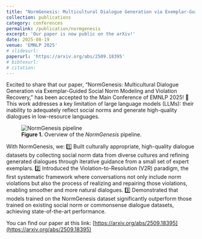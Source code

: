 ```yaml
---
title: "NormGenesis: Multicultural Dialogue Generation via Exemplar-Guided Social Norm Modeling and Violation Recovery"
collection: publications
category: conferences
permalink: /publication/normgenesis
excerpt: 'Our paper is now public on the arXiv!'
date: 2025-08-19
venue: 'EMNLP 2025'
# slidesurl: 
paperurl: 'https://arxiv.org/abs/2509.18395'
# bibtexurl: 
# citation: 
---
```

Excited to share that our paper, “NormGenesis: Multicultural Dialogue Generation via Exemplar-Guided Social Norm Modeling and Violation Recovery,” has been accepted to the Main Conference of EMNLP 2025! 🎉
This work addresses a key limitation of large language models (LLMs): their inability to adequately reflect social norms and generate high-quality dialogues in low-resource languages.

<figure>
  <img src="/images/publications/normgenesis.png" alt="NormGenesis pipeline" style="max-width: 800px;">
  <figcaption><strong>Figure 1.</strong> Overview of the <em>NormGenesis</em> pipeline.</figcaption>
</figure>

With NormGenesis, we:
1️⃣ Built culturally appropriate, high-quality dialogue datasets by collecting social norm data from diverse cultures and refining generated dialogues through iterative guidance from a small set of expert exemplars.
2️⃣ Introduced the Violation-to-Resolution (V2R) paradigm, the first systematic framework where conversations not only include norm violations but also the process of realizing and repairing those violations, enabling smoother and more natural dialogues.
3️⃣ Demonstrated that models trained on the NormGenesis dataset significantly outperform those trained on existing social norm or commonsense dialogue datasets, achieving state-of-the-art performance.

You can find our paper at this link: [https://arxiv.org/abs/2509.18395](https://arxiv.org/abs/2509.18395)